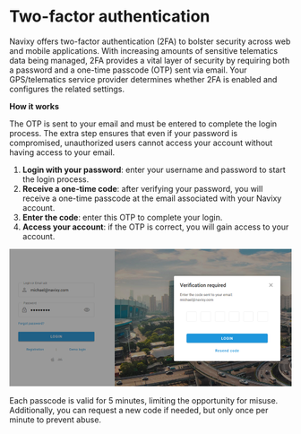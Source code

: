 # Two-factor authentication

Navixy offers two-factor authentication (2FA) to bolster security across web and mobile applications. With increasing amounts of sensitive telematics data being managed, 2FA provides a vital layer of security by requiring both a password and a one-time passcode (OTP) sent via email. Your GPS/telematics service provider determines whether 2FA is enabled and configures the related settings.

**How it works**

The OTP is sent to your email and must be entered to complete the login process. The extra step ensures that even if your password is compromised, unauthorized users cannot access your account without having access to your email.

1. **Login with your password**: enter your username and password to start the login process.
2. **Receive a one-time code**: after verifying your password, you will receive a one-time passcode at the email associated with your Navixy account.
3. **Enter the code**: enter this OTP to complete your login.
4. **Access your account**: if the OTP is correct, you will gain access to your account.

![Login verification window](attachments/2fa.png)

Each passcode is valid for 5 minutes, limiting the opportunity for misuse. Additionally, you can request a new code if needed, but only once per minute to prevent abuse.